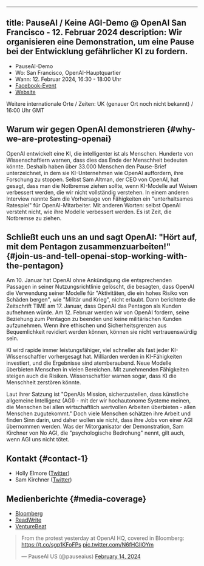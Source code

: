 

---
title: PauseAI / Keine AGI-Demo @ OpenAI San Francisco - 12. Februar 2024
description: Wir organisieren eine Demonstration, um eine Pause bei der Entwicklung gefährlicher KI zu fordern.
---
<script>
    import WidgetConsent from '$lib/components/widget-consent/WidgetConsent.svelte'
</script>

- PauseAI-Demo
- Wo: San Francisco, OpenAI-Hauptquartier
- Wann: 12. Februar 2024, 16:30 - 18:00 Uhr
- [Facebook-Event](https://fb.me/e/78BzWmaaj)
- [Website](https://openaiprotest.com/)

Weitere internationale Orte / Zeiten:
UK (genauer Ort noch nicht bekannt) / 16:00 Uhr GMT

## Warum wir gegen OpenAI demonstrieren {#why-we-are-protesting-openai}

OpenAI entwickelt eine KI, die intelligenter ist als Menschen. Hunderte von Wissenschaftlern warnen, dass dies das Ende der Menschheit bedeuten könnte. Deshalb haben über 33.000 Menschen den Pause-Brief unterzeichnet, in dem sie KI-Unternehmen wie OpenAI auffordern, ihre Forschung zu stoppen. Selbst Sam Altman, der CEO von OpenAI, hat gesagt, dass man die Notbremse ziehen sollte, wenn KI-Modelle auf Weisen verbessert werden, die wir nicht vollständig verstehen. In einem anderen Interview nannte Sam die Vorhersage von Fähigkeiten ein "unterhaltsames Ratespiel" für OpenAI-Mitarbeiter. Mit anderen Worten: selbst OpenAI versteht nicht, wie ihre Modelle verbessert werden. Es ist Zeit, die Notbremse zu ziehen.

## Schließt euch uns an und sagt OpenAI: "Hört auf, mit dem Pentagon zusammenzuarbeiten!" {#join-us-and-tell-openai-stop-working-with-the-pentagon}

Am 10. Januar hat OpenAI ohne Ankündigung die entsprechenden Passagen in seiner Nutzungsrichtlinie gelöscht, die besagten, dass OpenAI die Verwendung seiner Modelle für "Aktivitäten, die ein hohes Risiko von Schäden bergen", wie "Militär und Krieg", nicht erlaubt. Dann berichtete die Zeitschrift TIME am 17. Januar, dass OpenAI das Pentagon als Kunden aufnehmen würde. Am 12. Februar werden wir von OpenAI fordern, seine Beziehung zum Pentagon zu beenden und keine militärischen Kunden aufzunehmen. Wenn ihre ethischen und Sicherheitsgrenzen aus Bequemlichkeit revidiert werden können, können sie nicht vertrauenswürdig sein.

KI wird rapide immer leistungsfähiger, viel schneller als fast jeder KI-Wissenschaftler vorhergesagt hat. Milliarden werden in KI-Fähigkeiten investiert, und die Ergebnisse sind atemberaubend. Neue Modelle überbieten Menschen in vielen Bereichen. Mit zunehmenden Fähigkeiten steigen auch die Risiken. Wissenschaftler warnen sogar, dass KI die Menschheit zerstören könnte.

Laut ihrer Satzung ist "OpenAIs Mission, sicherzustellen, dass künstliche allgemeine Intelligenz (AGI) - mit der wir hochautonome Systeme meinen, die Menschen bei allen wirtschaftlich wertvollen Arbeiten überbieten - allen Menschen zugutekommt." Doch viele Menschen schätzen ihre Arbeit und finden Sinn darin, und daher wollen sie nicht, dass ihre Jobs von einer AGI übernommen werden. Was der Mitorganisator der Demonstration, Sam Kirchner von No AGI, die "psychologische Bedrohung" nennt, gilt auch, wenn AGI uns nicht tötet.

## Kontakt {#contact-1}

- Holly Elmore ([Twitter](https://twitter.com/ilex_ulmus))
- Sam Kirchner ([Twitter](https://twitter.com/No_AGI_))

## Medienberichte {#media-coverage}

- [Bloomberg](https://www.bloomberg.com/news/newsletters/2024-02-13/ai-protest-at-openai-hq-in-san-francisco-focuses-on-military-work)
- [ReadWrite](https://readwrite.com/stop-working-with-pentagon-openai-staff-face-protests/)
- [VentureBeat](https://venturebeat.com/ai/protesters-gather-outside-openai-office-opposing-military-ai-and-agi/)

<WidgetConsent>
<div>
<blockquote class="twitter-tweet"><p lang="en" dir="ltr">From the protest yesterday at OpenAI HQ, covered in Bloomberg: <a href="https://t.co/sgp1KFoFPs">https://t.co/sgp1KFoFPs</a> <a href="https://t.co/N6fHGIlOYm">pic.twitter.com/N6fHGIlOYm</a></p>&mdash; PauseAI US (@pauseaius) <a href="https://twitter.com/pauseaius/status/1757604719047114786?ref_src=twsrc%5Etfw">February 14, 2024</a></blockquote> <script async src="https://platform.twitter.com/widgets.js" charset="utf-8"></script>
</div>
</WidgetConsent>